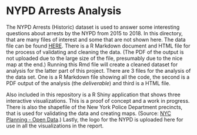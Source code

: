 # NYPD Arrests Analysis
 The NYPD Arrests (Historic) dataset is used to answer some interesting questions about arrests by the NYPD from 2015 to 2018.
In this directory, that are many files of interest and some that are not shown here. The data file can be found [HERE](https://data.cityofnewyork.us/Public-Safety/NYPD-Arrests-Data-Historic-/8h9b-rp9u). There is a R Markdown document and HTML file for the process of validating and cleaning the data. (The PDF of the output is not uploaded due to the large size of the file, presumably due to the nice map at the end.) Running this Rmd file will create a cleaned dataset for analysis for the latter part of this project. There are 3 files for the analysis of the data set. One is a R Markdown file showing all the code, the second is a PDF output of the analysis (the *deliverable*) and third is a HTML file. 

Also included in this repository is a R Shiny application that shows three interactive visualizations. This is a proof of concept and a work in progress. There is also the shapefile of the New York Police Department precincts, that is used for validating the data and creating maps. (Source: [NYC Planning - Open Data](https://www1.nyc.gov/site/planning/data-maps/open-data/districts-download-metadata.page).) Lastly, the logo for the NYPD is uploaded here for use in all the visualizations in the report. 
